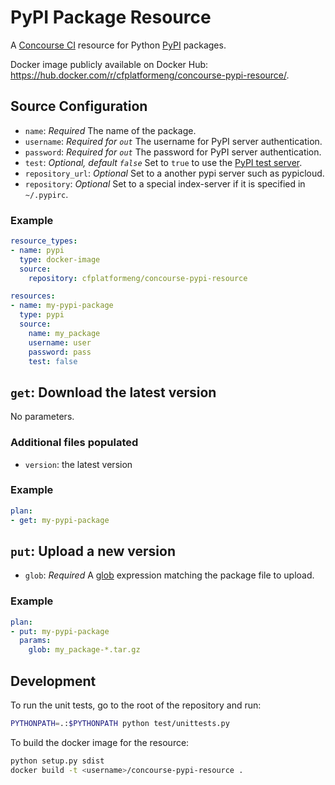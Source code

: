 # PyPI Package Resource
A [Concourse CI](http://concourse.ci) resource for Python [PyPI](https://pypi.python.org/pypi) packages.

Docker image publicly available on Docker Hub: https://hub.docker.com/r/cfplatformeng/concourse-pypi-resource/.

## Source Configuration
* `name`: *Required* The name of the package.
* `username`: *Required for `out`* The username for PyPI server authentication.
* `password`: *Required for `out`* The password for PyPI server authentication.
* `test`: *Optional, default `false`* Set to `true` to use the [PyPI test server](https://testpypi.python.org/pypi).
* `repository_url`: *Optional* Set to a another pypi server such as pypicloud.
* `repository`: *Optional* Set to a special index-server if it is specified in `~/.pypirc`.

### Example
``` yaml
resource_types:
- name: pypi
  type: docker-image
  source:
    repository: cfplatformeng/concourse-pypi-resource

resources:
- name: my-pypi-package
  type: pypi
  source:
    name: my_package
    username: user
    password: pass
    test: false
```

## `get`: Download the latest version
No parameters.

### Additional files populated

 * `version`: the latest version

### Example
``` yaml
plan:
- get: my-pypi-package
```

## `put`: Upload a new version
* `glob`: *Required* A [glob](https://docs.python.org/2/library/glob.html) expression matching the package file to upload.

### Example
``` yaml
plan:
- put: my-pypi-package
  params:
    glob: my_package-*.tar.gz
```

## Development
To run the unit tests, go to the root of the repository and run:

``` sh
PYTHONPATH=.:$PYTHONPATH python test/unittests.py
```

To build the docker image for the resource:
``` sh
python setup.py sdist
docker build -t <username>/concourse-pypi-resource .
```
